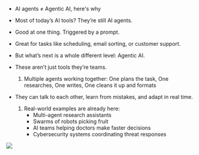 * AI agents ≠ Agentic AI, here's why

* Most of today’s AI tools? They’re still AI agents.
* Good at one thing. Triggered by a prompt. 
* Great for tasks like scheduling, email sorting, or customer support.

* But what’s next is a whole different level: Agentic AI.
* These aren’t just tools they’re teams.
    1. Multiple agents working together: One plans the task, One researches, One writes, One cleans it up and formats

* They can talk to each other, learn from mistakes, and adapt in real time.
    1. Real-world examples are already here:
        * Multi-agent research assistants
        * Swarms of robots picking fruit
        * AI teams helping doctors make faster decisions
        * Cybersecurity systems coordinating threat responses

<img src="https://media.licdn.com/dms/image/v2/D4D10AQGvD2lWnuIsYw/image-shrink_800/B4DZb2tZ84GgAc-/0/1747895822485?e=1748534400&v=beta&t=l5L51tT3klLp4eLnkBC56Z7UASxVXlk8PdAkTdMKeIA"/>
